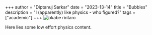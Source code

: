 +++
author = "Diptanuj Sarkar"
date = "2023-13-14"
title = "Bubbles"
description = "I (apparently) like physics - who figured?"
tags = ["academic"]
+++
![okabe rintaro](/images/science.gif)

Here lies some low effort physics content.
